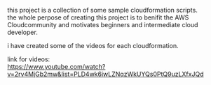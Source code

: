 this project is a collection of some sample cloudformation scripts.  
the whole perpose of creating this project is to benifit the AWS Cloudcommunity and motivates beginners and intermediate cloud developer.  
  
i have created some of the videos for each cloudformation.  
 
link for videos:  
https://www.youtube.com/watch?v=2rv4MjGb2mw&list=PLD4wk6iwLZNqzWkUYQs0PtQ9uzLXfxJQd
